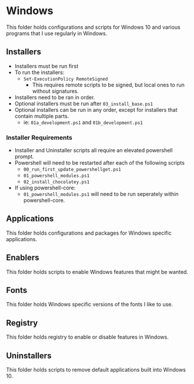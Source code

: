# Windows

This folder holds configurations and scripts for Windows 10 and various programs
that I use regularly in Windows.

## Installers

* Installers must be run first
* To run the installers:
  * `Set-ExecutionPolicy RemoteSigned`
    * This requires remote scripts to be signed, but local ones to run without
      signatures.
* Installers need to be ran in order.
* Optional installers must be run after `03_install_base.ps1`
* Optional installers can be run in any order, except for installers that
  contain multiple parts.
  * ie: `01a_development.ps1` and `01b_development.ps1`

### Installer Requirements

* Installer and Uninstaller scripts all require an elevated powershell prompt.
* Powershell will need to be restarted after each of the following scripts
  * `00_run_first_update_powershellget.ps1`
  * `01_powershell_modules.ps1`
  * `02_install_chocolatey.ps1`
* If using powershell-core:
  * `01_powershell_modules.ps1` will need to be run seperately within
    powershell-core.

## Applications

This folder holds configurations and packages for Windows specific applications.

## Enablers

This folder holds scripts to enable Windows features that might be wanted.

## Fonts

This folder holds Windows specific versions of the fonts I like to use.

## Registry

This folder holds registry to enable or disable features in Windows.

## Uninstallers

This folder holds scripts to remove default applications built into Windows 10.

